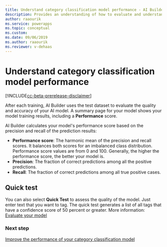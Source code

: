 ```yaml
---
title: Understand category classification model performance - AI Builder | Microsoft Docs
description: Provides an understanding of how to evaluate and understand category classification model performance
author: raaourik 
ms.service: powerapps
ms.topic: conceptual
ms.custom: 
ms.date: 09/06/2019
ms.author: raaourik 
ms.reviewer: v-dehaas
---
```


# Understand category classification model performance

[!INCLUDE[cc-beta-prerelease-disclaimer](./includes/cc-beta-prerelease-disclaimer.md)]

After each training, AI Builder uses the test dataset to evaluate the quality and accuracy of your AI model. A summary page for your model shows your model training results, including a **Performance** score.

AI Builder calculates your model's performance score based on the precision and recall of the prediction results:

- **Performance score**: The harmonic mean of the precision and recall scores. It balances both scores for an imbalanced class distribution. Performance score values are from 0 and 100. Generally, the higher the performance score, the better your model is.
- **Precision**: The fraction of correct predictions among all the positive predictions.
- **Recall**: The fraction of correct predictions among all true positive cases.

## Quick test

You can also select **Quick Test** to assess the quality of the model. Just enter text that you want to tag. The quick test generates a list of all tags that have a confidence score of 50&nbsp;percent or greater. More information: [Evaluate your model](manage-model.md#evaluate-your-model)

### Next step

[Improve the performance of your category classification model](improve-text-classification-performance.md)
